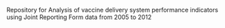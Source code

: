 Repository for Analysis of vaccine delivery system performance indicators using Joint Reporting Form data from 2005 to 2012